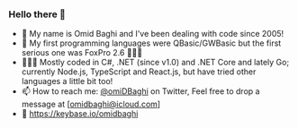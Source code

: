 
### Hello there 👋

- 💬 My name is Omid Baghi and I've been dealing with code since 2005!
- 💾 My first programming languages were QBasic/GWBasic but the first serious one was FoxPro 2.6 🤷🏻‍♂️
- 👨🏻‍💻 Mostly coded in C#, .NET (since v1.0) and .NET Core and lately Go; currently Node.js, TypeScript and React.js, but have tried other languages a little bit too!
- 📫 How to reach me: [@omiDBaghi](https://twitter.com/omidbaghi) on Twitter, Feel free to drop a message at [omidbaghi@icloud.com]
- 🔐 https://keybase.io/omidbaghi
